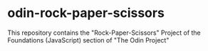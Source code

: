 # odin-rock-paper-scissors
This repository contains the "Rock-Paper-Scissors" Project of the Foundations (JavaScript) section of "The Odin Project"
